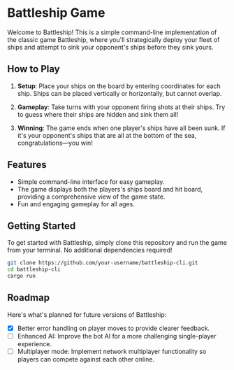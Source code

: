 # Battleship Game

Welcome to Battleship! This is a simple command-line implementation of the classic game Battleship, where you'll strategically deploy your fleet of ships and attempt to sink your opponent's ships before they sink yours.

## How to Play

1. **Setup**: Place your ships on the board by entering coordinates for each ship. Ships can be placed vertically or horizontally, but cannot overlap.

2. **Gameplay**: Take turns with your opponent firing shots at their ships. Try to guess where their ships are hidden and sink them all!

3. **Winning**: The game ends when one player's ships have all been sunk. If it's your opponent's ships that are all at the bottom of the sea, congratulations—you win!

## Features

- Simple command-line interface for easy gameplay.
- The game displays both the players's ships board and hit board, providing a comprehensive view of the game state.
- Fun and engaging gameplay for all ages.

## Getting Started

To get started with Battleship, simply clone this repository and run the game from your terminal. No additional dependencies required!

```bash
git clone https://github.com/your-username/battleship-cli.git
cd battleship-cli
cargo run
```

## Roadmap

Here's what's planned for future versions of Battleship:

- [x] Better error handling on player moves to provide clearer feedback.
- [ ] Enhanced AI: Improve the bot AI for a more challenging single-player experience.
- [ ] Multiplayer mode: Implement network multiplayer functionality so players can compete against each other online.
